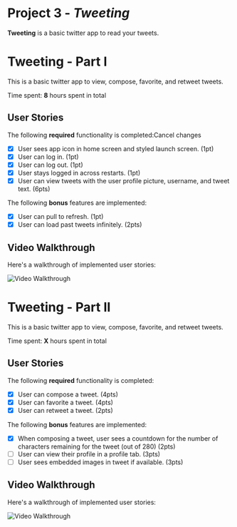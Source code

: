 # Project 3 - *Tweeting*

**Tweeting** is a basic twitter app to read your tweets.



# Tweeting - Part I

This is a basic twitter app to view, compose, favorite, and retweet tweets.

Time spent: **8** hours spent in total

## User Stories

The following **required** functionality is completed:Cancel changes

- [x] User sees app icon in home screen and styled launch screen. (1pt)
- [x] User can log in. (1pt)
- [x] User can log out. (1pt)
- [x] User stays logged in across restarts. (1pt)
- [x] User can view tweets with the user profile picture, username, and tweet text. (6pts)

The following **bonus** features are implemented:

- [x] User can pull to refresh. (1pt)
- [x] User can load past tweets infinitely. (2pts)

## Video Walkthrough

Here's a walkthrough of implemented user stories:

<img src='https://github.com/zemingzhang1/Twitter_IOS/blob/main/Part1_Tweeting.gif' title='Video Walkthrough' width='' alt='Video Walkthrough' />



# Tweeting - Part II

This is a basic twitter app to view, compose, favorite, and retweet tweets.

Time spent: **X** hours spent in total

## User Stories

The following **required** functionality is completed:

- [x] User can compose a tweet. (4pts)
- [x] User can favorite a tweet. (4pts)
- [x] User can retweet a tweet. (2pts)

The following **bonus** features are implemented:

- [x] When composing a tweet, user sees a countdown for the number of characters remaining for the tweet (out of 280) (2pts)
- [ ] User can view their profile in a profile tab. (3pts)
- [ ] User sees embedded images in tweet if available. (3pts)

## Video Walkthrough

Here's a walkthrough of implemented user stories:

<img src='https://github.com/zemingzhang1/Twitter_IOS/blob/main/Part2_Tweeting.gif' title='Video Walkthrough' width='' alt='Video Walkthrough' />
